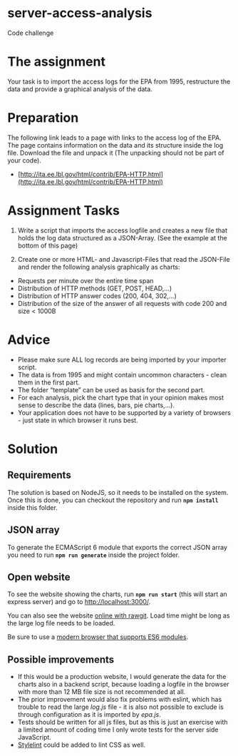 # server-access-analysis

Code challenge

# The assignment
Your task is to import the access logs for the EPA from 1995, restructure the data and provide a graphical analysis of the data.

# Preparation
The following link leads to a page with links to the access log of the EPA. The page
contains information on the data and its structure inside the log file. Download the file
and unpack it (The unpacking should not be part of your code).

* [http://ita.ee.lbl.gov/html/contrib/EPA-HTTP.html](http://ita.ee.lbl.gov/html/contrib/EPA-HTTP.html)

# Assignment Tasks

1. Write a script that imports the access logfile and creates a new file that holds the log data structured as a JSON-Array. (See the example at the bottom of this page)

2. Create one or more HTML- and Javascript-Files that read the JSON-File and
render the following analysis graphically as charts:

* Requests per minute over the entire time span
* Distribution of HTTP methods (GET, POST, HEAD,...)
* Distribution of HTTP answer codes (200, 404, 302,...)
* Distribution of the size of the answer of all requests with code 200 and size < 1000B

# Advice
* Please make sure ALL log records are being imported by your importer script.
* The data is from 1995 and might contain uncommon characters - clean them in
the first part.
* The folder “template” can be used as basis for the second part.
* For each analysis, pick the chart type that in your opinion makes most sense to
describe the data (lines, bars, pie charts,...).
* Your application does not have to be supported by a variety of browsers - just
state in which browser it runs best.


# Solution

## Requirements

The solution is based on NodeJS, so it needs to be installed on the system.
Once this is done, you can checkout the repository and run **`npm install`** inside this folder.

## JSON array

To generate the ECMAScript 6 module that exports the correct JSON array you need to run **`npm run generate`** inside the project folder.

## Open website

To see the website showing the charts, run **`npm run start`** (this will start an express server) and go to [http://localhost:3000/](http://localhost:3000/).

You can also see the website [online with rawgit](https://cdn.rawgit.com/KevinHerklotz/server-access-analysis/53b97591/src/epa.html). Load time might be long as the large log file needs to be loaded.

Be sure to use a [modern browser that supports ES6 modules](https://caniuse.com/#feat=es6-module).

## Possible improvements

* If this would be a production website, I would generate the data for the charts also in a backend script, because loading a logfile in the browser with more than 12 MB file size is not recommended at all.
* The prior improvement would also fix problems with eslint, which has trouble to read the large *log.js* file - it is also not possible to exclude is through configuration as it is imported by *epa.js*.
* Tests should be written for all js files, but as this is just an exercise with a limited amount of coding time I only wrote tests for the server side JavaScript.
* [Stylelint](https://github.com/stylelint/stylelint) could be added to lint CSS as well.
